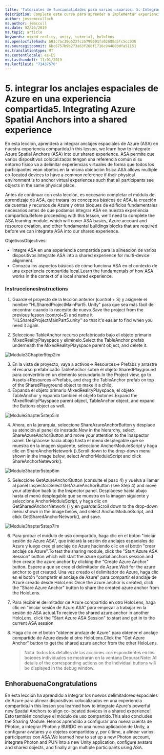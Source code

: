 ```yaml
---
title: 'Tutoriales de funcionalidades para varios usuarios: 5. Integración de los anclajes espaciales de Azure en una experiencia compartida'
description: Complete este curso para aprender a implementar experiencias compartidas multiusuario en una aplicación de HoloLens 2.
author: jessemcculloch
ms.author: jemccull
ms.date: 02/26/2019
ms.topic: article
keywords: mixed reality, unity, tutorial, hololens
ms.openlocfilehash: b83c7ac39d522fc2b799591fa02608d5fc5cc930
ms.sourcegitcommit: 6bc6757b9b273a63f260f1716c944603dfa51151
ms.translationtype: MT
ms.contentlocale: es-ES
ms.lasthandoff: 11/01/2019
ms.locfileid: "73437570"
---
```

# <a name="5-integrating-azure-spatial-anchors-into-a-shared-experience"></a><span data-ttu-id="1d5bd-105">5. integrar los anclajes espaciales de Azure en una experiencia compartida</span><span class="sxs-lookup"><span data-stu-id="1d5bd-105">5. Integrating Azure Spatial Anchors into a shared experience</span></span>

<span data-ttu-id="1d5bd-106">En esta lección, aprenderá a integrar anclajes espaciales de Azure (ASA) en nuestra experiencia compartida.</span><span class="sxs-lookup"><span data-stu-id="1d5bd-106">In this lesson, we learn how to integrate Azure Spatial Anchors (ASA) into our shared experience.</span></span> <span data-ttu-id="1d5bd-107">ASA permite que varios dispositivos colocalizados tengan una referencia común si su entorno físico va a delimitar experiencias virtuales de forma que todos los participantes vean objetos en la misma ubicación física.</span><span class="sxs-lookup"><span data-stu-id="1d5bd-107">ASA allows multiple co-located devices to have a common reference if their physical environment is to anchor virtual experiences such that all participants see objects in the same physical place.</span></span>

<span data-ttu-id="1d5bd-108">Antes de continuar con esta lección, es necesario completar el módulo de aprendizaje de ASA, que tratará los conceptos básicos de ASA, la creación de cuentas y recursos de Azure y otros bloques de edificios fundamentales necesarios antes de que podamos integrar ASA en nuestra experiencia compartida.</span><span class="sxs-lookup"><span data-stu-id="1d5bd-108">Before proceeding with this lesson, we'll need to complete the ASA learning module, which will cover ASA basics, Azure account and resource creation, and other fundamental buildings blocks that are required before we can integrate ASA into our shared experience.</span></span>

<span data-ttu-id="1d5bd-109">Objetivos</span><span class="sxs-lookup"><span data-stu-id="1d5bd-109">Objectives:</span></span>

- <span data-ttu-id="1d5bd-110">Integre ASA en una experiencia compartida para la alineación de varios dispositivos.</span><span class="sxs-lookup"><span data-stu-id="1d5bd-110">Integrate ASA into a shared experience for multi-device alignment.</span></span>
- <span data-ttu-id="1d5bd-111">Conozca los aspectos básicos de cómo funciona ASA en el contexto de una experiencia compartida local.</span><span class="sxs-lookup"><span data-stu-id="1d5bd-111">Learn the fundamentals of how ASA works in the context of a local shared experience.</span></span>

### <a name="instructions"></a><span data-ttu-id="1d5bd-112">Instrucciones</span><span class="sxs-lookup"><span data-stu-id="1d5bd-112">Instructions</span></span>

1. <span data-ttu-id="1d5bd-113">Guarde el proyecto de la lección anterior (control + S) y asígnele el nombre "HLSharedProjectMainPart5. Unity" para que sea más fácil de encontrar cuando lo necesite de nuevo.</span><span class="sxs-lookup"><span data-stu-id="1d5bd-113">Save the project from the previous lesson (control+S) and name it "HLSharedProjectMainPart5.unity" so that it's easier to find when you need it again.</span></span>

2. <span data-ttu-id="1d5bd-114">Seleccione TableAnchor recurso prefabricado bajo el objeto primario MixedRealityPlayspace y elimínelo.</span><span class="sxs-lookup"><span data-stu-id="1d5bd-114">Select the TableAnchor prefab underneath the MixedRealityPlayspace parent object, and delete it.</span></span>

![Module3Chapter5tep2im](images/module3chapter5step2im.PNG)

3.  <span data-ttu-id="1d5bd-116">En la vista de proyecto, vaya a activos-> Resources-> Prefabs y arrastre el recurso prefabricado TableAnchor sobre el objeto SharedPlayground para convertirlo en un elemento secundario.</span><span class="sxs-lookup"><span data-stu-id="1d5bd-116">In the Project view, go to Assets->Resources->Prefabs, and drag the TableAnchor prefab on top of the SharedPlayground object to make it a child.</span></span>
4.  <span data-ttu-id="1d5bd-117">Expanda el objeto primario MixedRealityPlayspace, el objeto TableAnchor y expanda también el objeto botones.</span><span class="sxs-lookup"><span data-stu-id="1d5bd-117">Expand the MixedRealityPlayspace parent object, TableAnchor object, and expand the Buttons object as well.</span></span> 

![Module3hapter5step5im](images/module3chapter5step5im.PNG)

4. <span data-ttu-id="1d5bd-119">Ahora, en la jerarquía, seleccione ShareAzureAnchorButton y desplace su atención al panel de inestado.</span><span class="sxs-lookup"><span data-stu-id="1d5bd-119">Now in the hierarchy, select ShareAzureAnchorButton and move your attention to the Inaspector panel.</span></span> <span data-ttu-id="1d5bd-120">Desplácese hacia abajo hasta el menú desplegable que se muestra en la imagen siguiente, seleccione AnchorModuleScript y haga clic en ShareAnchorNetework ().</span><span class="sxs-lookup"><span data-stu-id="1d5bd-120">Scroll down to the drop-down menu shown in the image below, select AnchorModuleScript and click ShareAnchorNetework().</span></span>

![Module3hapter5step6im](images/module3chapter5step6im.PNG)

5. <span data-ttu-id="1d5bd-122">Seleccione GetAzureAnchorButton (consulte el paso 4) y vuelva a llamar al panel Inspector.</span><span class="sxs-lookup"><span data-stu-id="1d5bd-122">Select GetAzureAnchorButton (see Step 4) and move your attention back to the Inspector panel.</span></span> <span data-ttu-id="1d5bd-123">Desplácese hacia abajo hasta el menú desplegable que se muestra en la imagen siguiente y seleccione AnchorModuleScript, y haga clic en GetSharedAnchorNetwork () y en guardar.</span><span class="sxs-lookup"><span data-stu-id="1d5bd-123">Scroll down to the drop-down menu shown in the image below, and select AnchorModuleScript, and click GetSharedAnchorNetwork(), and save.</span></span>

![Module3hapter5step7im](images/module3chapter5step7im.PNG)

6. <span data-ttu-id="1d5bd-125">Para probar el módulo de uso compartido, haga clic en el botón "iniciar sesión de Azure ASA", que iniciará la sesión de anclajes espaciales de Azure y luego cree el anclaje de Azure haciendo clic en el botón "crear anclaje de Azure".</span><span class="sxs-lookup"><span data-stu-id="1d5bd-125">To test the sharing module, click the "Start Azure ASA Session" button which will start the azure spatial anchors session and then create the azure anchor by clicking the "Create Azure Anchor" button.</span></span> <span data-ttu-id="1d5bd-126">Espere a que se cree el delimitador de Azure.</span><span class="sxs-lookup"><span data-stu-id="1d5bd-126">Wait for the azure anchor to get created.</span></span> <span data-ttu-id="1d5bd-127">Una vez creado el delimitador de Azure, haga clic en el botón "compartir el anclaje de Azure" para compartir el anclaje de Azure creado desde HoloLens.</span><span class="sxs-lookup"><span data-stu-id="1d5bd-127">Once the azure anchor is created, click the "Share Azure Anchor" button to share the created azure anchor from the HoloLens.</span></span>

7. <span data-ttu-id="1d5bd-128">Para recibir el delimitador de Azure compartido en otro HoloLens, haga clic en "iniciar sesión de Azure ASA" para empezar a trabajar en la sesión de ASA actual.</span><span class="sxs-lookup"><span data-stu-id="1d5bd-128">To recieve the shared azure anchor in another HoloLens, click the "Start Azure ASA Session" to start and get in to the current ASA session</span></span>

8. <span data-ttu-id="1d5bd-129">Haga clic en el botón "obtener anclaje de Azure" para obtener el anclaje compartido de Azure desde el otro HoloLens.</span><span class="sxs-lookup"><span data-stu-id="1d5bd-129">Click the "Get Azure Anchor" button to get the shared azure anchor from the other HoloLens.</span></span>

   > <span data-ttu-id="1d5bd-130">Nota: todos los detalles de las acciones correspondientes en los botones individuales se mostrarán en la ventana Depurar.</span><span class="sxs-lookup"><span data-stu-id="1d5bd-130">Note: All details of the corresponding actions on the individual buttons will be displayed in the debug window.</span></span>

## <a name="congratulations"></a><span data-ttu-id="1d5bd-131">Enhorabuena</span><span class="sxs-lookup"><span data-stu-id="1d5bd-131">Congratulations</span></span>

<span data-ttu-id="1d5bd-132">En esta lección ha aprendido a integrar los nuevos delimitadores espaciales de Azure para alinear dispositivos colocalizados en una experiencia compartida.</span><span class="sxs-lookup"><span data-stu-id="1d5bd-132">In this lesson you learned how to integrate Azure's powerful new Spatial Anchors to align co-located devices in a shared experience!</span></span> <span data-ttu-id="1d5bd-133">Esto también concluye el módulo de uso compartido.</span><span class="sxs-lookup"><span data-stu-id="1d5bd-133">This also concludes the Sharing Module.</span></span> <span data-ttu-id="1d5bd-134">Hemos aprendido a configurar una nueva cuenta de Photon, a integrar Photon y BURDO en una nueva aplicación de Unity, a configurar avatares y a objetos compartidos y, por último, a alinear varios participantes con ASA.</span><span class="sxs-lookup"><span data-stu-id="1d5bd-134">We learned how to set up a new Photon account, integrate Photon and PUN into a new Unity application, configure avatars and shared objects, and finally align multiple participants using ASA.</span></span> 

